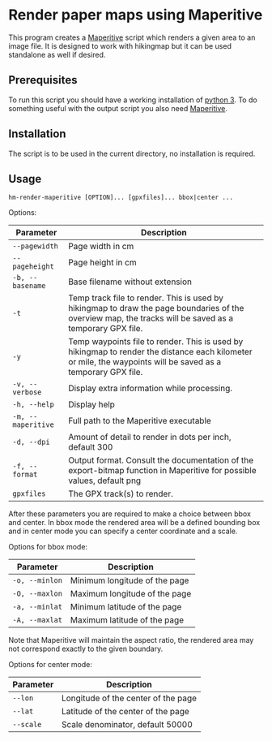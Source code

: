 # Render paper maps using Maperitive

This program creates a [Maperitive](http://maperitive.net/) script which renders a given area to an image file. It is designed to work with hikingmap but it can be used standalone as well if desired.

## Prerequisites

To run this script you should have a working installation of [python 3](https://www.python.org/). To do something useful with the output script you also need [Maperitive](http://maperitive.net/). 

## Installation
The script is to be used in the current directory, no installation is required.

## Usage

`hm-render-maperitive [OPTION]... [gpxfiles]... bbox|center ...`

Options:

| Parameter | Description
| --------- | -----------
| `--pagewidth` | Page width in cm
| `--pageheight` | Page height in cm
| `-b, --basename` | Base filename without extension
| `-t` | Temp track file to render. This is used by hikingmap to draw the page boundaries of the overview map, the tracks will be saved as a temporary GPX file.
| `-y` | Temp waypoints file to render. This is used by hikingmap to render the distance each kilometer or mile, the waypoints will be saved as a temporary GPX file.
| `-v, --verbose` | Display extra information while processing.
| `-h, --help` | Display help
| `-m, --maperitive` | Full path to the Maperitive executable
| `-d, --dpi` | Amount of detail to render in dots per inch, default 300
| `-f, --format` | Output format. Consult the documentation of the export-bitmap function in Maperitive for possible values, default png
| `gpxfiles` | The GPX track(s) to render.

After these parameters you are required to make a choice between bbox and center. In bbox mode the rendered area will be a defined bounding box and in center mode you can specify a center coordinate and a scale.

Options for bbox mode:

| Parameter | Description
| --------- | -----------
| `-o, --minlon` | Minimum longitude of the page
| `-O, --maxlon` | Maximum longitude of the page
| `-a, --minlat` | Minimum latitude of the page
| `-A, --maxlat` | Maximum latitude of the page

Note that Maperitive will maintain the aspect ratio, the rendered area may not correspond exactly to the given boundary.

Options for center mode:

| Parameter | Description
| --------- | -----------
| `--lon` | Longitude of the center of the page
| `--lat` | Latitude of the center of the page
| `--scale` | Scale denominator, default 50000

